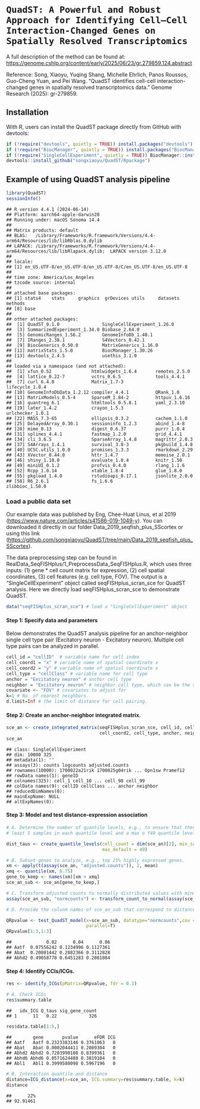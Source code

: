 
# `QuadST: A Powerful and Robust Approach for Identifying Cell–Cell Interaction-Changed Genes on Spatially Resolved Transcriptomics`

A full description of the method can be found at:
<https://genome.cshlp.org/content/early/2025/06/23/gr.279859.124.abstract>

Reference: Song, Xiaoyu, Yuqing Shang, Michelle Ehrlich, Panos Roussos,
Guo-Cheng Yuan, and Pei Wang. “QuadST identifies cell-cell
interaction-changed genes in spatially resolved transcriptomics data.”
Genome Research (2025): gr-279859.

## Installation

With R, users can install the QuadST package directly from GitHub with
devtools:

``` r
if (!require("devtools", quietly = TRUE)) install.packages("devtools")
if (!require("BiocManager", quietly = TRUE)) install.packages("BiocManager")
if (!require("SingleCellExperiment", quietly = TRUE)) BiocManager::install("SingleCellExperiment")
devtools::install_github("songxiaoyu/QuadST/Rpackage")
```

## Example of using QuadST analysis pipeline

``` r
library(QuadST)
sessionInfo() 
```

    ## R version 4.4.1 (2024-06-14)
    ## Platform: aarch64-apple-darwin20
    ## Running under: macOS Sonoma 14.4
    ## 
    ## Matrix products: default
    ## BLAS:   /Library/Frameworks/R.framework/Versions/4.4-arm64/Resources/lib/libRblas.0.dylib 
    ## LAPACK: /Library/Frameworks/R.framework/Versions/4.4-arm64/Resources/lib/libRlapack.dylib;  LAPACK version 3.12.0
    ## 
    ## locale:
    ## [1] en_US.UTF-8/en_US.UTF-8/en_US.UTF-8/C/en_US.UTF-8/en_US.UTF-8
    ## 
    ## time zone: America/Los_Angeles
    ## tzcode source: internal
    ## 
    ## attached base packages:
    ## [1] stats4    stats     graphics  grDevices utils     datasets  methods  
    ## [8] base     
    ## 
    ## other attached packages:
    ##  [1] QuadST_0.1.0                SingleCellExperiment_1.26.0
    ##  [3] SummarizedExperiment_1.34.0 Biobase_2.64.0             
    ##  [5] GenomicRanges_1.56.2        GenomeInfoDb_1.40.1        
    ##  [7] IRanges_2.38.1              S4Vectors_0.42.1           
    ##  [9] BiocGenerics_0.50.0         MatrixGenerics_1.16.0      
    ## [11] matrixStats_1.5.0           BiocManager_1.30.26        
    ## [13] devtools_2.4.5              usethis_3.1.0              
    ## 
    ## loaded via a namespace (and not attached):
    ##  [1] xfun_0.52               htmlwidgets_1.6.4       remotes_2.5.0          
    ##  [4] lattice_0.22-7          vctrs_0.6.5             tools_4.4.1            
    ##  [7] curl_6.4.0              Matrix_1.7-3            lifecycle_1.0.4        
    ## [10] GenomeInfoDbData_1.2.12 compiler_4.4.1          QRank_1.0              
    ## [13] MatrixModels_0.5-4      SparseM_1.84-2          httpuv_1.6.16          
    ## [16] quantreg_6.1            htmltools_0.5.8.1       yaml_2.3.10            
    ## [19] later_1.4.2             crayon_1.5.3            urlchecker_1.0.1       
    ## [22] MASS_7.3-65             ellipsis_0.3.2          cachem_1.1.0           
    ## [25] DelayedArray_0.30.1     sessioninfo_1.2.3       abind_1.4-8            
    ## [28] mime_0.13               digest_0.6.37           purrr_1.0.4            
    ## [31] splines_4.4.1           fastmap_1.2.0           grid_4.4.1             
    ## [34] cli_3.6.5               SparseArray_1.4.8       magrittr_2.0.3         
    ## [37] S4Arrays_1.4.1          survival_3.8-3          pkgbuild_1.4.8         
    ## [40] UCSC.utils_1.0.0        promises_1.3.3          rmarkdown_2.29         
    ## [43] XVector_0.44.0          httr_1.4.7              memoise_2.0.1          
    ## [46] shiny_1.10.0            evaluate_1.0.4          knitr_1.50             
    ## [49] miniUI_0.1.2            profvis_0.4.0           rlang_1.1.6            
    ## [52] Rcpp_1.0.14             xtable_1.8-4            glue_1.8.0             
    ## [55] pkgload_1.4.0           rstudioapi_0.17.1       jsonlite_2.0.0         
    ## [58] R6_2.6.1                fs_1.6.6                zlibbioc_1.50.0

### Load a public data set

Our example data was published by Eng, Chee-Huat Linus, et al 2019
(<https://www.nature.com/articles/s41586-019-1049-y>). You can
downloaded it directly in our folder Data_2019_seqfish_plus_SScortex or
using this link
(<https://github.com/songxiaoyu/QuadST/tree/main/Data_2019_seqfish_plus_SScortex>).

The data preprocessing step can be found in
RealData_SeqFISHplus/1_PreprocessData_SeqFISHplus.R, which uses three
inputs: (1) gene \* cell count matrix for expression, (2) cell spatial
coordinates, (3) cell features (e.g. cell type, FOV). The output is a
“SingleCellExperiment” object called seqFISHplus_scran_sce for QuadST
analysis. Here we directly load seqFISHplus_scran_sce to demonstrate
QuadST.

``` r
data("seqFISHplus_scran_sce") # load a "SingleCellExperiment" object
```

#### Step 1: Specify data and parameters

Below demonstrates the QuadST analysis pipeline for an anchor-neighbor
single cell type pair (Excitatory neuron - Excitatory neuron). Multiple
cell type pairs can be analyzed in parallel.

``` r
cell_id = "cellID"  # variable name for cell index
cell_coord1 = "x" # variable name of spatial coordinate x
cell_coord2 = "y" # variable name of spatial coordinate x
cell_type = "cellClass" # variable name for cell type
anchor = "Excitatory neuron" # anchor cell type
neighbor = "Excitatory neuron" # neighbor cell type, which can be the same as anchor or different. 
covariate <- "FOV" # covariates to adjust for 
k=1 # No. of nearest neighbors. 
d.limit=Inf # the limit of distance for cell pairing. 
```

#### Step 2: Create an anchor-neighbor integrated matrix.

``` r
sce_an <- create_integrated_matrix(seqFISHplus_scran_sce, cell_id, cell_coord1, 
                                   cell_coord2, cell_type, anchor, neighbor, k=k, d.limit = d.limit)
sce_an
```

    ## class: SingleCellExperiment 
    ## dim: 10000 325 
    ## metadata(1): ''
    ## assays(3): counts logcounts adjusted.counts
    ## rownames(10000): 1700022a21rik 1700025g04rik ... Opn1sw Pramef12
    ## rowData names(1): geneID
    ## colnames(325): cell_1 cell_10 ... cell_98 cell_99
    ## colData names(9): cellID cellClass ... anchor neighbor
    ## reducedDimNames(0):
    ## mainExpName: NULL
    ## altExpNames(0):

#### Step 3: Model and test distance-expression association

``` r
# A. Determine the number of quantile levels, e.g., to ensure that there are at 
# least 5 samples in each quantile level and a max o f49 quantile levels.

dist_taus <- create_quantile_levels(cell_count = dim(sce_an)[2], min_sample_per_quantile = 5, 
                                    max_default = 49)

# B. Subset genes to analyze, e.g., top 25% highly expressed genes.
xm <- apply(t(assay(sce_an, "adjusted.counts")), 2, mean)
xmq <- quantile(xm, 0.75)
gene_to_keep <- names(xm)[xm > xmq]
sce_an_sub <- sce_an[gene_to_keep,]

# C. Transform adjusted counts to normally distributed values with minmimal zero.
assay(sce_an_sub, "normcounts") <- transform_count_to_normal(assay(sce_an_sub, "adjusted.counts"))

# D. Provide the colunm names of sce_an_sub that correspond to distance, expression values, and covariates to be used for analysis.

QRpvalue <- test_QuadST_model(x=sce_an_sub, datatype="normcounts",cov = covariate, tau = dist_taus, 
                              parallel=T)
QRpvalue[1:3,1:3]
```

    ##             0.02      0.04      0.06
    ## Aatf  0.07556242 0.1234996 0.1127361
    ## Abat  0.20801442 0.2882366 0.3112828
    ## Abhd2 0.49058778 0.6451283 0.2081084

#### Step 4: Identify CCIs/ICGs.

``` r
res <- identify_ICGs(pMatrix=QRpvalue, fdr = 0.1)

# A. Check ICGs
res$summary.table
```

    ##   idx_ICG Q_taus sig_gene_count
    ## 1      11   0.22            326

``` r
res$data.table[1:5,] 
```

    ##        gene       pvalue      eFDR ICG
    ## Aatf   Aatf 0.2323383146 0.3761063   0
    ## Abat   Abat 0.0002044411 0.2089304   0
    ## Abhd2 Abhd2 0.7203990108 0.8399361   0
    ## Abhd6 Abhd6 0.0571624488 0.3819104   0
    ## Abl1   Abl1 0.3999580098 0.5967196   0

``` r
# B. Interaction quantile and distance
distance=ICG_distance(x=sce_an, ICG.summary=res$summary.table, k=k) 
distance
```

    ##      22% 
    ## 92.91461
